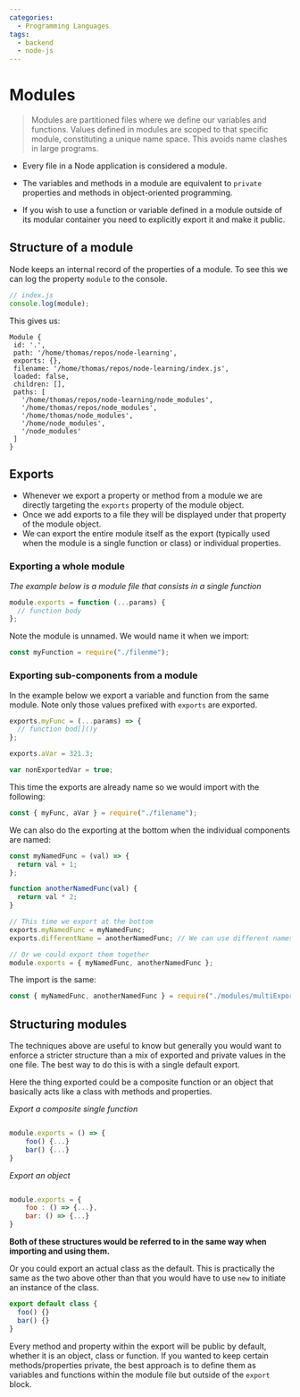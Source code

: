 ```yaml
---
categories:
  - Programming Languages
tags:
  - backend
  - node-js
---
```


# Modules

> Modules are partitioned files where we define our variables and functions. Values defined in modules are scoped to that specific module, constituting a unique name space. This avoids name clashes in large programs.

- Every file in a Node application is considered a module.

- The variables and methods in a module are equivalent to `private` properties and methods in object-oriented programming.

- If you wish to use a function or variable defined in a module outside of its modular container you need to explicitly export it and make it public.

## Structure of a module

Node keeps an internal record of the properties of a module. To see this we can log the property `module` to the console.

```js
// index.js
console.log(module);
```

This gives us:

```plaintext
Module {
 id: '.',
 path: '/home/thomas/repos/node-learning',
 exports: {},
 filename: '/home/thomas/repos/node-learning/index.js',
 loaded: false,
 children: [],
 paths: [
   '/home/thomas/repos/node-learning/node_modules',
   '/home/thomas/repos/node_modules',
   '/home/thomas/node_modules',
   '/home/node_modules',
   '/node_modules'
 ]
}
```

## Exports

- Whenever we export a property or method from a module we are directly targeting the `exports` property of the module object.
- Once we add exports to a file they will be displayed under that property of the module object.
- We can export the entire module itself as the export (typically used when the module is a single function or class) or individual properties.

### Exporting a whole module

_The example below is a module file that consists in a single function_

```js
module.exports = function (...params) {
  // function body
};
```

Note the module is unnamed. We would name it when we import:

```js
const myFunction = require("./filenme");
```

### Exporting sub-components from a module

In the example below we export a variable and function from the same module. Note only those values prefixed with `exports` are exported.

```js
exports.myFunc = (...params) => {
  // function bod[]()y
};

exports.aVar = 321.3;

var nonExportedVar = true;
```

This time the exports are already name so we would import with the following:

```js
const { myFunc, aVar } = require("./filename");
```

We can also do the exporting at the bottom when the individual components are named:

```js
const myNamedFunc = (val) => {
  return val + 1;
};

function anotherNamedFunc(val) {
  return val * 2;
}

// This time we export at the bottom
exports.myNamedFunc = myNamedFunc;
exports.differentName = anotherNamedFunc; // We can use different names

// Or we could export them together
module.exports = { myNamedFunc, anotherNamedFunc };
```

The import is the same:

```js
const { myNamedFunc, anotherNamedFunc } = require("./modules/multiExports");
```

## Structuring modules

The techniques above are useful to know but generally you would want to enforce a stricter structure than a mix of exported and private values in the one file. The best way to do this is with a single default export.

Here the thing exported could be a composite function or an object that basically acts like a class with methods and properties.

_Export a composite single function_

```js

module.exports = () => {
	foo() {...}
	bar() {...}
}
```

_Export an object_

```js

module.exports = {
	foo : () => {...},
    bar: () => {...}
}
```

**Both of these structures would be referred to in the same way when importing and using them.**

Or you could export an actual class as the default. This is practically the same as the two above other than that you would have to use `new` to initiate an instance of the class.

```js
export default class {
  foo() {}
  bar() {}
}
```

Every method and property within the export will be public by default, whether it is an object, class or function. If you wanted to keep certain methods/properties private, the best approach is to define them as variables and functions within the module file but outside of the `export` block.
